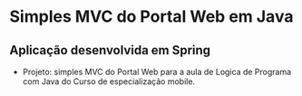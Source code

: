 # Simples MVC do Portal Web em Java

## Aplicação desenvolvida em Spring

- Projeto: simples MVC do Portal Web para a aula de Logica de Programa com Java do Curso de especialização mobile.